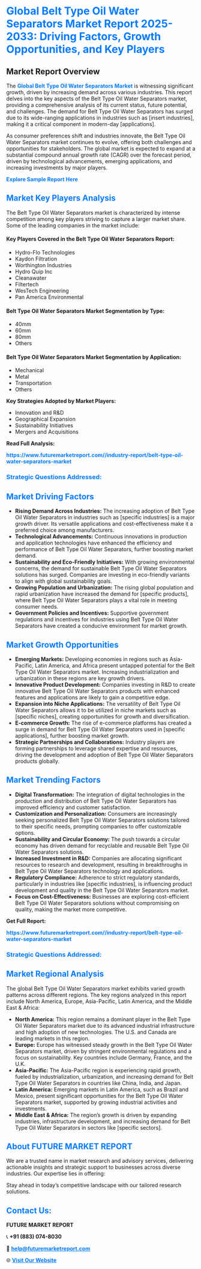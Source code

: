 <h1 style="color: #007BFF;">Global Belt Type Oil Water Separators Market Report 2025-2033: Driving Factors, Growth Opportunities, and Key Players</h1>

<section id="overview">
<h2>Market Report Overview</h2>
<p>The <a href="https://www.futuremarketreport.com//industry-report/belt-type-oil-water-separators-market" style="color: #007BFF; text-decoration: none;"><strong>Global Belt Type Oil Water Separators Market</strong></a> is witnessing significant growth, driven by increasing demand across various industries. This report delves into the key aspects of the Belt Type Oil Water Separators market, providing a comprehensive analysis of its current status, future potential, and challenges. The demand for Belt Type Oil Water Separators has surged due to its wide-ranging applications in industries such as [insert industries], making it a critical component in modern-day [applications].</p>
<p>As consumer preferences shift and industries innovate, the Belt Type Oil Water Separators market continues to evolve, offering both challenges and opportunities for stakeholders. The global market is expected to expand at a substantial compound annual growth rate (CAGR) over the forecast period, driven by technological advancements, emerging applications, and increasing investments by major players.</p>
</section>

<section id="overview">
<p><a href="https://www.futuremarketreport.com//request-sample/reportId=86248" style="color: #007BFF; text-decoration: none;"><strong>Explore Sample Report Here</strong></a></p>
</section>

<section id="key-players">
<h2 style="color: #007BFF;">Market Key Players Analysis</h2>
<p>The Belt Type Oil Water Separators market is characterized by intense competition among key players striving to capture a larger market share. Some of the leading companies in the market include:</p>
<h4>Key Players Covered in the Belt Type Oil Water Separators Report:</h4>
<ul><li>Hydro-Flo Technologies</li><li>Kaydon Filtration</li><li>Worthington Industries</li><li>Hydro Quip Inc</li><li>Cleanawater</li><li>Filtertech</li><li>WesTech Engineering</li><li>Pan America Environmental</li></ul>
<h4>Belt Type Oil Water Separators Market Segmentation by Type:</h4>
<ul><li>40mm</li><li>60mm</li><li>80mm</li><li>Others</li></ul>

<h4>Belt Type Oil Water Separators Market Segmentation by Application:</h4>
<ul><li>Mechanical</li><li>Metal</li><li>Transportation</li><li>Others</li></ul>
<p><strong>Key Strategies Adopted by Market Players:</strong></p>
<ul>
<li>Innovation and R&D</li>
<li>Geographical Expansion</li>
<li>Sustainability Initiatives</li>
<li>Mergers and Acquisitions</li>
</ul>
</section>

<section>
<p><strong>Read Full Analysis: </strong></p><a href="https://www.futuremarketreport.com//industry-report/belt-type-oil-water-separators-market" style="color: #007BFF; text-decoration: none;"><strong>https://www.futuremarketreport.com//industry-report/belt-type-oil-water-separators-market</strong></a>
<h3 style="color: #007BFF;">Strategic Questions Addressed:</h3>
</section>

<section id="driving-factors">
<h2 style="color: #007BFF;">Market Driving Factors</h2>
<ul>
<li><strong>Rising Demand Across Industries:</strong> The increasing adoption of Belt Type Oil Water Separators in industries such as [specific industries] is a major growth driver. Its versatile applications and cost-effectiveness make it a preferred choice among manufacturers.</li>
<li><strong>Technological Advancements:</strong> Continuous innovations in production and application technologies have enhanced the efficiency and performance of Belt Type Oil Water Separators, further boosting market demand.</li>
<li><strong>Sustainability and Eco-Friendly Initiatives:</strong> With growing environmental concerns, the demand for sustainable Belt Type Oil Water Separators solutions has surged. Companies are investing in eco-friendly variants to align with global sustainability goals.</li>
<li><strong>Growing Population and Urbanization:</strong> The rising global population and rapid urbanization have increased the demand for [specific products], where Belt Type Oil Water Separators plays a vital role in meeting consumer needs.</li>
<li><strong>Government Policies and Incentives:</strong> Supportive government regulations and incentives for industries using Belt Type Oil Water Separators have created a conducive environment for market growth.</li>
</ul>
</section>

<section id="growth-opportunities">
<h2 style="color: #007BFF;">Market Growth Opportunities</h2>
<ul>
<li><strong>Emerging Markets:</strong> Developing economies in regions such as Asia-Pacific, Latin America, and Africa present untapped potential for the Belt Type Oil Water Separators market. Increasing industrialization and urbanization in these regions are key growth drivers.</li>
<li><strong>Innovative Product Development:</strong> Companies investing in R&D to create innovative Belt Type Oil Water Separators products with enhanced features and applications are likely to gain a competitive edge.</li>
<li><strong>Expansion into Niche Applications:</strong> The versatility of Belt Type Oil Water Separators allows it to be utilized in niche markets such as [specific niches], creating opportunities for growth and diversification.</li>
<li><strong>E-commerce Growth:</strong> The rise of e-commerce platforms has created a surge in demand for Belt Type Oil Water Separators used in [specific applications], further boosting market growth.</li>
<li><strong>Strategic Partnerships and Collaborations:</strong> Industry players are forming partnerships to leverage shared expertise and resources, driving the development and adoption of Belt Type Oil Water Separators products globally.</li>
</ul>
</section>

<section id="trending-factors">
<h2 style="color: #007BFF;">Market Trending Factors</h2>
<ul>
<li><strong>Digital Transformation:</strong> The integration of digital technologies in the production and distribution of Belt Type Oil Water Separators has improved efficiency and customer satisfaction.</li>
<li><strong>Customization and Personalization:</strong> Consumers are increasingly seeking personalized Belt Type Oil Water Separators solutions tailored to their specific needs, prompting companies to offer customizable options.</li>
<li><strong>Sustainability and Circular Economy:</strong> The push towards a circular economy has driven demand for recyclable and reusable Belt Type Oil Water Separators solutions.</li>
<li><strong>Increased Investment in R&D:</strong> Companies are allocating significant resources to research and development, resulting in breakthroughs in Belt Type Oil Water Separators technology and applications.</li>
<li><strong>Regulatory Compliance:</strong> Adherence to strict regulatory standards, particularly in industries like [specific industries], is influencing product development and quality in the Belt Type Oil Water Separators market.</li>
<li><strong>Focus on Cost-Effectiveness:</strong> Businesses are exploring cost-efficient Belt Type Oil Water Separators solutions without compromising on quality, making the market more competitive.</li>
</ul>
</section>

<section>
<p><strong>Get Full Report: </strong></p><a href="https://www.futuremarketreport.com//industry-report/belt-type-oil-water-separators-market" style="color: #007BFF; text-decoration: none;"><strong>https://www.futuremarketreport.com//industry-report/belt-type-oil-water-separators-market</strong></a>
<h3 style="color: #007BFF;">Strategic Questions Addressed:</h3>
</section>


<section id="regional-analysis">
<h2 style="color: #007BFF;">Market Regional Analysis</h2>
<p>The global Belt Type Oil Water Separators market exhibits varied growth patterns across different regions. The key regions analyzed in this report include North America, Europe, Asia-Pacific, Latin America, and the Middle East & Africa:</p>
<ul>
<li><strong>North America:</strong> This region remains a dominant player in the Belt Type Oil Water Separators market due to its advanced industrial infrastructure and high adoption of new technologies. The U.S. and Canada are leading markets in this region.</li>
<li><strong>Europe:</strong> Europe has witnessed steady growth in the Belt Type Oil Water Separators market, driven by stringent environmental regulations and a focus on sustainability. Key countries include Germany, France, and the U.K.</li>
<li><strong>Asia-Pacific:</strong> The Asia-Pacific region is experiencing rapid growth, fueled by industrialization, urbanization, and increasing demand for Belt Type Oil Water Separators in countries like China, India, and Japan.</li>
<li><strong>Latin America:</strong> Emerging markets in Latin America, such as Brazil and Mexico, present significant opportunities for the Belt Type Oil Water Separators market, supported by growing industrial activities and investments.</li>
<li><strong>Middle East & Africa:</strong> The region’s growth is driven by expanding industries, infrastructure development, and increasing demand for Belt Type Oil Water Separators in sectors like [specific sectors].</li>
</ul>
</section>

<footer>
<h2 style="color: #007BFF;">About FUTURE MARKET REPORT</h2>
<p>We are a trusted name in market research and advisory services, delivering actionable insights and strategic support to businesses across diverse industries. Our expertise lies in offering:</p>

<p>Stay ahead in today’s competitive landscape with our tailored research solutions.</p>

<h2 style="color: #007BFF;">Contact Us:</h2>
<p><strong>FUTURE MARKET REPORT</strong></p>
<p>📞 <strong>+91 (883) 074-8030</strong></p>
<p>📧 <strong><a href="mailto:help@futuremarketreport.com" style="color: #007BFF;">help@futuremarketreport.com</a></strong></p>
<p>🌐 <strong><a href="https://www.futuremarketreport.com/" style="color: #007BFF;">Visit Our Website</a></strong></p>
</footer>
